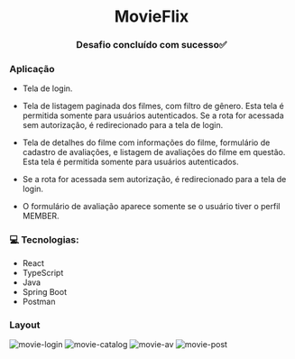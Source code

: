 

<div align='center'> 
  <h1>MovieFlix</h1>
  <h3>Desafio concluído com sucesso✅</h3>
</div>

### Aplicação
- Tela de login.

- Tela de listagem paginada dos filmes, com filtro de gênero.
  Esta tela é permitida somente para usuários autenticados. Se a rota for acessada sem autorização, é redirecionado para a tela de login.
- Tela de detalhes do filme com informações do filme, formulário de cadastro de avaliações, e listagem de avaliações do filme em questão.
  Esta tela é permitida somente para usuários autenticados. 
- Se a rota for acessada sem autorização, é redirecionado para a tela de login. 
- O formulário de avaliação  aparece somente se o usuário tiver o perfil MEMBER.

### 💻 Tecnologias:

- React
- TypeScript
- Java
- Spring Boot
- Postman

### Layout
<div>
 <img src="https://user-images.githubusercontent.com/84286836/154871459-232a7538-ea9b-4192-8eb4-34718c3f7839.png" alt="movie-login" />
 <img src="https://user-images.githubusercontent.com/84286836/154871353-be07e788-dfd8-4fe4-981f-4a4b88e5d857.png" alt="movie-catalog" />
 <img src="https://user-images.githubusercontent.com/84286836/154870827-720aacc8-d0b2-436e-a87d-0de3802a2dd2.png" alt="movie-av" />
 <img src="https://user-images.githubusercontent.com/84286836/154871076-7a7cc4f9-b1b0-4067-865b-0b9c6cc825d5.png" alt="movie-post" />
</div>
